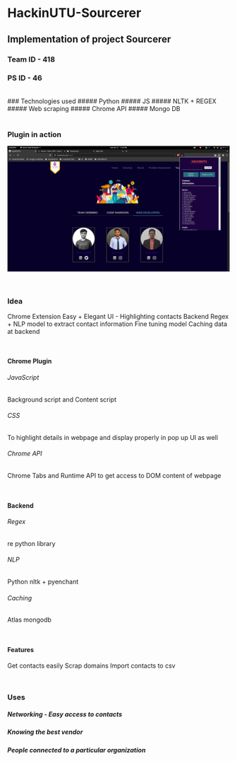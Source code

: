 # HackinUTU-Sourcerer


## Implementation of project Sourcerer
### Team ID - 418
### PS ID - 46
<br />
### Technologies used 
##### Python
##### JS
##### NLTK + REGEX
##### Web scraping
##### Chrome API
##### Mongo DB


<br />
<br />

### Plugin in action
![ext](https://github.com/PrajwalAdsul/HackinUTU-Sourcerer/blob/main/screenshots/extension.png)

<br />

### Idea

Chrome Extension
Easy + Elegant UI - Highlighting contacts
Backend Regex + NLP model to extract contact information
Fine tuning model
Caching data at backend

<br />


#### Chrome Plugin
###### JavaScript
Background script and Content script
###### CSS
To highlight details in webpage and display properly in pop up UI as well
###### Chrome API
Chrome Tabs and Runtime API to get access to DOM content of webpage

<br />

#### Backend
###### Regex
re python library
###### NLP
Python nltk + pyenchant  
###### Caching
Atlas mongodb

<br />

#### Features
Get contacts easily
Scrap domains
Import contacts to csv

<br />

### Uses
##### Networking - Easy access to contacts
##### Knowing the best vendor
##### People connected to a particular organization